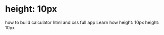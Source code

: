 #    height: 10px
how to build calculator 
html and css full app 
Learn how     height: 10px
    height: 10px
